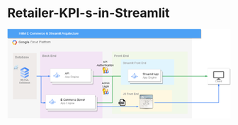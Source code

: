 # Retailer-KPI-s-in-Streamlit
![alt text](https://github.com/rescolarandres/Retailer-KPI-s-in-Streamlit/blob/main/arquitecture.png)
